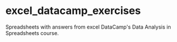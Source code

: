 # excel_datacamp_exercises
Spreadsheets with answers from excel DataCamp's Data Analysis in Spreadsheets course. 
